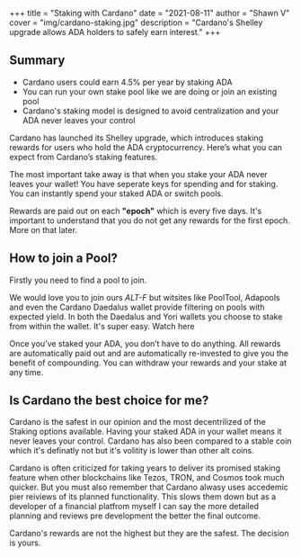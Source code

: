 +++
title = "Staking with Cardano"
date = "2021-08-11"
author = "Shawn V"
cover = "img/cardano-staking.jpg"
description = "Cardano's Shelley upgrade allows ADA holders to safely earn interest."
+++

## Summary

- Cardano users could earn 4.5% per year by staking ADA
- You can run your own stake pool like we are doing or join an existing pool
- Cardano's staking model is designed to avoid centralization and your ADA never leaves your control

Cardano has launched its Shelley upgrade, which introduces staking rewards for users who hold the ADA cryptocurrency. Here’s what you can expect from Cardano’s staking features.

The most important take away is that when you stake your ADA never leaves your wallet! You have seperate keys for spending and for staking. You can instantly spend your staked ADA or switch pools.

Rewards are paid out on each **"epoch"** which is every five days. It's important to understand that you do not get any rewards for the first epoch. More on that later. 

## How to join a Pool?

Firstly you need to find a pool to join.

We would love you to join ours *ALT-F* but witsites like PoolTool, Adapools and even the Cardano Daedalus wallet provide filtering on pools with expected yield. 
In both the Daedalus and Yori wallets you choose to stake from within the wallet. It's super easy. Watch here

Once you’ve staked your ADA, you don’t have to do anything. All rewards are automatically paid out and are automatically re-invested to give you the benefit of compounding. You can withdraw your rewards and your stake at any time.

## Is Cardano the best choice for me?

Cardano is the safest in our opinion and the most decentrilized of the Staking options available. Having your staked ADA in your wallet means it never leaves your control. Cardano has also been compared to a stable coin which it's definatly not but it's volitity is lower than other alt coins.

Cardano is often criticized for taking years to deliver its promised staking feature when other blockchains like Tezos, TRON, and Cosmos took much quicker. But you must also remember that Cardano alwasy uses accedemic pier reiviews of its planned functionality. This slows them down but as a developer of a financial platfrom myself I can say the more detailed planning and reviews pre development the better the final outcome.

Cardano's rewards are not the highest but they are the safest. The decision is yours.

